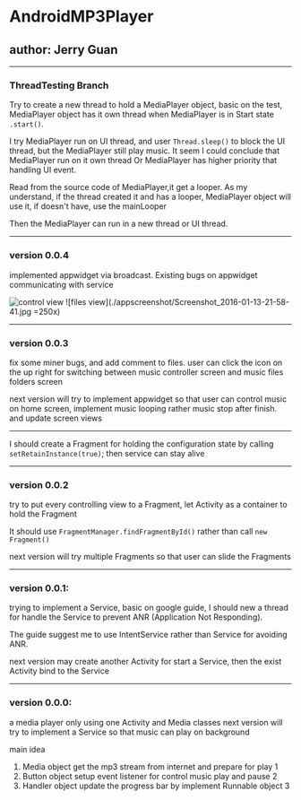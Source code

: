 # AndroidMP3Player
## author: Jerry Guan

----------------------------------------------------------------------

### ThreadTesting Branch

Try to create a new thread to hold a MediaPlayer object,
basic on the test, MediaPlayer object has it own thread
when MediaPlayer is in Start state ```.start()```.

I try MediaPlayer run on UI thread, and user ```Thread.sleep()```
to block the UI thread, but the MediaPlayer still play music.
It seem I could conclude that MediaPlayer run on it own thread
Or MediaPlayer has higher priority that handling UI event.

Read from the source code of MediaPlayer,it get a looper.
As my understand, if the thread created it and has a looper,
MediaPlayer object will use it, if doesn't have, use the mainLooper

Then the MediaPlayer can run in a new thread or UI thread.

----------------------------------------------------------------------
### version 0.0.4
implemented appwidget via broadcast. 
Existing bugs on appwidget communicating with service

![control view](https://octodex.github.com/images/yaktocat.png) 
![files view](./appscreenshot/Screenshot_2016-01-13-21-58-41.jpg =250x) 

----------------------------------------------------------------------
### version 0.0.3 
fix some miner bugs, and add comment to files. 
user can click the icon on the up right 
for switching between music controller screen and music files folders screen

next version will try to implement appwidget so that user can control music on home screen,
implement music looping rather music stop after finish.
and update screen views

---------------------------------------------------------------------
I should create a Fragment for holding the configuration state
by calling ```setRetainInstance(true)```; then service can stay alive 

----------------------------------------------------------------------
### version 0.0.2
try to put every controlling view to a Fragment,
let Activity as a container to hold the Fragment

It should use ```FragmentManager.findFragmentById()``` 
rather than call ```new Fragment()```

next version will try multiple Fragments
so that user can slide the Fragments

----------------------------------------------------------------------

### version 0.0.1:
trying to implement a Service,
basic on google guide, I should new a thread for handle the Service
to prevent ANR (Application Not Responding).

The guide suggest me to use IntentService rather than Service
for avoiding ANR.

next version may create another Activity for start a Service,
then the exist Activity bind to the Service

----------------------------------------------------------------------

### version 0.0.0:
a media player only using one Activity and Media classes
next version will try to implement a Service 
so that music can play on background

main idea
1. Media object get the mp3 stream from internet and prepare for play 1
2. Button object setup event listener for control music play and pause 2
3. Handler object update the progress bar by implement Runnable object 3
